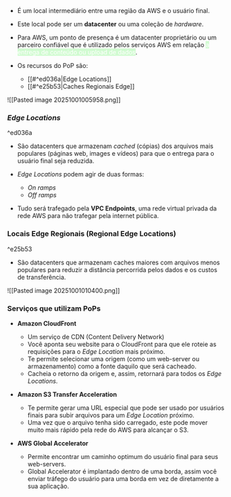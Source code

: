- É um local intermediário entre uma região da AWS e o usuário final.
- Este local pode ser um **datacenter** ou uma coleção de *hardware*.

- Para AWS, um ponto de presença é um datacenter proprietário ou um parceiro confiável que é utilizado pelos serviços AWS em relação <mark style="background: #BBFABBA6; color: white;">a entrega de conteúdo ou upload de dados</mark>.

- Os recursos do PoP são:
	- [[#^ed036a|Edge Locations]]
	- [[#^e25b53|Caches Regionais Edge]]

![[Pasted image 20251001005958.png]]

### *Edge Locations*

^ed036a

- São datacenters que armazenam *cached* (cópias) dos arquivos mais populares (páginas web, images e vídeos) para que o entrega para o usuário final seja reduzida.

- *Edge Locations* podem agir de duas formas:
	- *On ramps*
	- *Off ramps*

- Tudo será trafegado pela **VPC Endpoints**, uma rede virtual privada da rede AWS para não trafegar pela internet pública.

### Locais Edge Regionais (Regional Edge Locations)

^e25b53
- São datacenters que armazenam caches maiores com arquivos menos populares para reduzir a distância percorrida pelos dados e os custos de transferência.

![[Pasted image 20251001010400.png]]

### Serviços que utilizam PoPs

- **Amazon CloudFront**
	- Um serviço de CDN (Content Delivery Network)
	- Você aponta seu website para o CloudFront para que ele roteie as requisições para o *Edge Location* mais próximo.
	- Te permite selecionar uma origem (como um web-server ou armazenamento) como a fonte daquilo que será cacheado.
	- Cacheia o retorno da origem e, assim, retornará para todos os *Edge Locations*.

- **Amazon S3 Transfer Acceleration**
	- Te permite gerar uma URL especial que pode ser usado por usuários finais para subir arquivos para um *Edge Location* próximo.
	- Uma vez que o arquivo tenha sido carregado, este pode mover muito mais rápido pela rede do AWS para alcançar o S3.

- **AWS Global Accelerator**
	- Permite encontrar um caminho optimum do usuário final para seus web-servers.
	- Global Accelerator é implantado dentro de uma borda, assim você enviar tráfego do usuário para uma borda em vez de diretamente a sua aplicação.